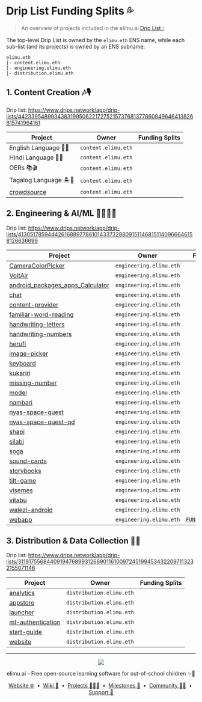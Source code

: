 # Drip List Funding Splits 💦

> An overview of projects included in the elimu.ai [Drip List 💧](https://www.drips.network/app/drip-lists/41305178594442616889778610143373288091511468151140966646158126636698)

The top-level Drip List is owned by the `elimu.eth` ENS name, while each sub-list (and its projects) is owned by an ENS subname:
```
elimu.eth
|- content.elimu.eth
|- engineering.elimu.eth
|- distribution.elimu.eth
```

## 1. Content Creation 🎶🎙️

Drip list: https://www.drips.network/app/drip-lists/44233954899343831995062217275215737681377860849646413826815741964161

| Project | Owner | Funding Splits |
| --- | --- | --- |
| English Language 🍔🏈 | `content.elimu.eth` |  |
| Hindi Language 🏏🐯 | `content.elimu.eth` |  |
| OERs 📚🎬 | `content.elimu.eth` |  |
| Tagalog Language 🏝️🦎 | `content.elimu.eth` |  |
| [crowdsource](https://github.com/elimu-ai/crowdsource) | `content.elimu.eth` |  |

## 2. Engineering & AI/ML 👩🏽‍💻📱

Drip list: https://www.drips.network/app/drip-lists/41305178594442616889778610143373288091511468151140966646158126636699

| Project | Owner | Funding Splits |
| --- | --- | --- |
| [CameraColorPicker](https://github.com/elimu-ai/CameraColorPicker) | `engineering.elimu.eth` |  |
| [VoltAir](https://github.com/elimu-ai/VoltAir) | `engineering.elimu.eth` |  |
| [android_packages_apps_Calculator](https://github.com/elimu-ai/android_packages_apps_Calculator) | `engineering.elimu.eth` |  |
| [chat](https://github.com/elimu-ai/chat) | `engineering.elimu.eth` |  |
| [content-provider](https://github.com/elimu-ai/content-provider) | `engineering.elimu.eth` |  |
| [familiar-word-reading](https://github.com/elimu-ai/familiar-word-reading) | `engineering.elimu.eth` |  |
| [handwriting-letters](https://github.com/elimu-ai/handwriting-letters) | `engineering.elimu.eth` |  |
| [handwriting-numbers](https://github.com/elimu-ai/handwriting-numbers) | `engineering.elimu.eth` |  |
| [herufi](https://github.com/elimu-ai/herufi) | `engineering.elimu.eth` |  |
| [image-picker](https://github.com/elimu-ai/image-picker) | `engineering.elimu.eth` |  |
| [keyboard](https://github.com/elimu-ai/keyboard) | `engineering.elimu.eth` |  |
| [kukariri](https://github.com/elimu-ai/kukariri) | `engineering.elimu.eth` |  |
| [missing-number](https://github.com/elimu-ai/missing-number) | `engineering.elimu.eth` |  |
| [model](https://github.com/elimu-ai/model) | `engineering.elimu.eth` |  |
| [nambari](https://github.com/elimu-ai/nambari) | `engineering.elimu.eth` |  |
| [nyas-space-quest](https://github.com/elimu-ai/nyas-space-quest) | `engineering.elimu.eth` |  |
| [nyas-space-quest-qd](https://github.com/elimu-ai/nyas-space-quest-qd) | `engineering.elimu.eth` |  |
| [shapi](https://github.com/elimu-ai/shapi) | `engineering.elimu.eth` |  |
| [silabi](https://github.com/elimu-ai/silabi) | `engineering.elimu.eth` |  |
| [soga](https://github.com/elimu-ai/soga) | `engineering.elimu.eth` |  |
| [sound-cards](https://github.com/elimu-ai/sound-cards) | `engineering.elimu.eth` |  |
| [storybooks](https://github.com/elimu-ai/storybooks) | `engineering.elimu.eth` |  |
| [tilt-game](https://github.com/elimu-ai/tilt-game) | `engineering.elimu.eth` |  |
| [visemes](https://github.com/elimu-ai/visemes) | `engineering.elimu.eth` |  |
| [vitabu](https://github.com/elimu-ai/vitabu) | `engineering.elimu.eth` |  |
| [walezi-android](https://github.com/elimu-ai/walezi-android) | `engineering.elimu.eth` |  |
| [webapp](https://github.com/elimu-ai/webapp) | `engineering.elimu.eth` | [`FUNDING_SPLITS.csv`](https://github.com/elimu-ai/webapp/blob/main/FUNDING_SPLITS.csv) |

## 3. Distribution & Data Collection 🛵💨

Drip list: https://www.drips.network/app/drip-lists/31191755684409194768993126690116100972451994534322097113232155071146

| Project | Owner | Funding Splits |
| --- | --- | --- |
| [analytics](https://github.com/elimu-ai/analytics) | `distribution.elimu.eth` |  |
| [appstore](https://github.com/elimu-ai/appstore) | `distribution.elimu.eth` |  |
| [launcher](https://github.com/elimu-ai/launcher) | `distribution.elimu.eth` |  |
| [ml-authentication](https://github.com/elimu-ai/ml-authentication) | `distribution.elimu.eth` |  |
| [start-guide](https://github.com/elimu-ai/start-guide) | `distribution.elimu.eth` |  |
| [website](https://github.com/elimu-ai/website) | `distribution.elimu.eth` |  |

---

<p align="center">
  <img src="https://github.com/elimu-ai/webapp/blob/main/src/main/webapp/static/img/logo-text-256x78.png" />
</p>
<p align="center">
  elimu.ai - Free open-source learning software for out-of-school children ✨🚀
</p>
<p align="center">
  <a href="https://elimu.ai">Website 🌐</a>
  &nbsp;•&nbsp;
  <a href="https://github.com/elimu-ai/wiki#readme">Wiki 📃</a>
  &nbsp;•&nbsp;
  <a href="https://github.com/orgs/elimu-ai/projects?query=is%3Aopen">Projects 👩🏽‍💻</a>
  &nbsp;•&nbsp;
  <a href="https://github.com/elimu-ai/wiki/milestones">Milestones 🎯</a>
  &nbsp;•&nbsp;
  <a href="https://github.com/elimu-ai/wiki#open-source-community">Community 👋🏽</a>
  &nbsp;•&nbsp;
  <a href="https://www.drips.network/app/drip-lists/41305178594442616889778610143373288091511468151140966646158126636698">Support 💜</a>
</p>

